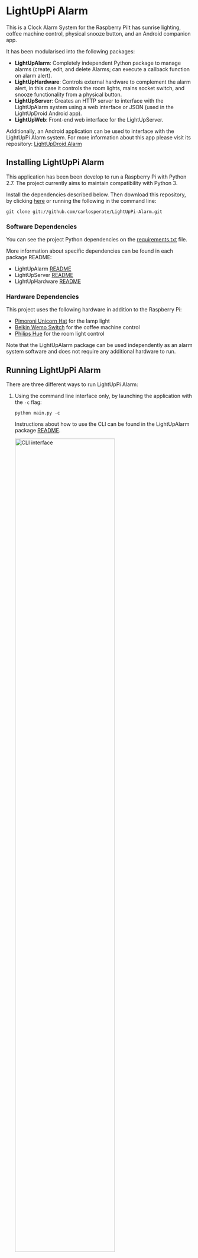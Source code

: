 # LightUpPi Alarm

This is a Clock Alarm System for the Raspberry PiIt has sunrise lighting, coffee machine control, physical snooze button, and an Android companion app.

It has been modularised into the following packages:

* __LightUpAlarm__: Completely independent Python package to manage alarms (create, edit, and delete Alarms; can execute a callback function on alarm alert).
* __LightUpHardware__: Controls external hardware to complement the alarm alert, in this case it controls the room lights, mains socket switch, and snooze functionality from a physical button.
* __LightUpServer__: Creates an HTTP server to interface with the LightUpAlarm system using a web interface or JSON (used in the LightUpDroid Android app).
* __LightUpWeb__: Front-end web interface for the LightUpServer. 

Additionally, an Android application can be used to interface with the LightUpPi Alarm system. For more information about this app please visit its repository: [LightUpDroid Alarm][1]


## Installing LightUpPi Alarm

This application has been been develop to run a Raspberry Pi with Python 2.7. The project currently aims to maintain compatibility with Python 3. 

Install the dependencies described below. Then download this repository, by clicking [here][2] or running the following in the command line:

```
git clone git://github.com/carlosperate/LightUpPi-Alarm.git
```

### Software Dependencies
You can see the project Python dependencies on the [requirements.txt][3] file.

More information about specific dependencies can be found in each package README:
* LightUpAlarm [README][4]
* LightUpServer [README][5]
* LightUpHardware [README][6]

### Hardware Dependencies
This project uses the following hardware in addition to the Raspberry Pi:
* [Pimoroni Unicorn Hat][8] for the lamp light
* [Belkin Wemo Switch][9] for the coffee machine control
* [Philips Hue][10] for the room light control

Note that the LightUpAlarm package can be used independently as an alarm system software and does not require any additional hardware to run.

## Running LightUpPi Alarm
There are three different ways to run LightUpPi Alarm:

1. Using the command line interface only, by launching the application with the `-c` flag:

    ```
    python main.py -c
    ```
    
    Instructions about how to use the CLI can be found in the LightUpAlarm package [README][4].
    
    <img src="https://raw.githubusercontent.com/carlosperate/LightUpPi-Alarm/gh-pages/images/screenshot_cli_1.png" alt="CLI interface" width="75%">

2. Using the web interface only, designed to run on a headless system, by launching the program with the `-s` flag:

    ```
    python main.py -s
    ```
    
    And then pointing your browser to the following adddress: ` http://<raspberrypi_ip>/LightUpPi `.

    <img src="https://raw.githubusercontent.com/carlosperate/LightUpPi-Alarm/gh-pages/images/screenshot_web_1.png" alt="Web Interface" width="75%">

     You can also use the [LightUpDroid][1] app if the server is running.

    <img src="https://raw.githubusercontent.com/carlosperate/LightUpDroid-Alarm/master/screenshots/clock.png" alt="Clock Screen" width="24%"> <img src="https://raw.githubusercontent.com/carlosperate/LightUpDroid-Alarm/master/screenshots/alarms.png" alt="Alarms Screen" width="24%"> <img src="https://raw.githubusercontent.com/carlosperate/LightUpDroid-Alarm/master/screenshots/timepicker.png" alt="Timepicker Screen" width="24%"> <img src="https://raw.githubusercontent.com/carlosperate/LightUpDroid-Alarm/master/screenshots/settings.png" alt="Settings Screen" width="24%"> 

3. Or having both the command line and the server interface running simultaneously, by launching the program with the `-s` flag:

    ```
    python main.py -b
    ```


## License
This project is licensed under The MIT License (MIT), a copy of which can be found in the [LICENSE][7] file.

[1]: http://github.com/carlosperate/LightUpDroid-Alarm
[2]: http://github.com/carlosperate/LightUpPi-Alarm/archive/master.zip
[3]: http://github.com/carlosperate/LightUpPi-Alarm/blob/master/requirements.txt
[4]: http://github.com/carlosperate/LightUpPi-Alarm/blob/master/LightUpAlarm/README.md
[5]: http://github.com/carlosperate/LightUpPi-Alarm/blob/master/LightUpServer/README.md
[6]: http://github.com/carlosperate/LightUpPi-Alarm/blob/master/LightUpHardware/README.md
[7]: http://raw.githubusercontent.com/carlosperate/LightUpPi-Alarm/master/LICENSE
[8]: http://shop.pimoroni.com/products/unicorn-hat
[9]: http://www.belkin.com/uk/p/P-F7C027/
[10]: http://www.philips.co.uk/c-p/8718291797098/hue-personal-wireless-lighting
